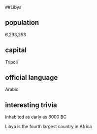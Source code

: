 ##Libya
## population

6,293,253


## capital
Tripoli
 
## official language
Arabic

## interesting trivia

Inhabited as early as 8000 BC

Libya is the fourth largest country in Africa




